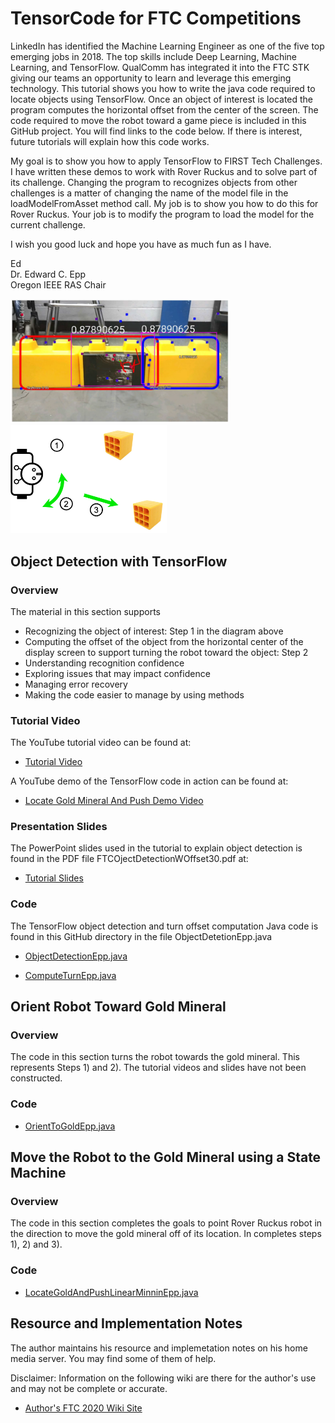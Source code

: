 # TensorCode for FTC Competitions

LinkedIn has identified the Machine Learning Engineer as one of the five top emerging jobs in 2018. The top skills include Deep Learning, Machine Learning, and TensorFlow. QualComm has integrated it into the FTC STK giving our teams an opportunity to learn and leverage this emerging technology.  This tutorial shows you how to write the java code required to locate objects using TensorFlow. Once an object of interest is located the program computes the horizontal offset from the center of the screen. The code required to move the robot toward a game piece is included in this GitHub project. You will find links to the code below. If there is interest, future tutorials will explain how this code works.

My goal is to show you how to apply TensorFlow to FIRST Tech Challenges. I have written these demos to work with Rover Ruckus and to solve part of its challenge. Changing the program to recognizes objects from other challenges is a matter of changing the name of the model file in the loadModelFromAsset method call. My job is to show you how to do this for Rover Ruckus. Your job is to modify the program to load the model for the current challenge. 

I wish you good luck and hope you have as much fun as I have.

Ed  
Dr. Edward C. Epp  
Oregon IEEE RAS Chair  

<!---
![Skystone Recognition](SkystoneRec.png)
![Move Gold Mineral Steps](Steps.png)
--->

<img src="SkystoneRec.png" width="350"/>  <img src="Steps.png" width="250"/>

## Object Detection with TensorFlow 

### Overview

The material in this section supports 
- Recognizing the object of interest: Step 1 in the diagram above
- Computing the offset of the object from the horizontal center of the display screen to support turning the robot toward the object: Step 2
- Understanding recognition confidence
- Exploring issues that may impact confidence
- Managing error recovery
- Making the code easier to manage by using methods

### Tutorial Video

The YouTube tutorial video can be found at:

- [Tutorial Video](https://www.youtube.com/watch?v=Cd2PYhapyvw)

A YouTube demo of the TensorFlow code in action can be found at:

- [Locate Gold Mineral And Push Demo Video](https://youtu.be/GBGK6WiEGt4)

### Presentation Slides

The PowerPoint slides used in the tutorial to explain object detection is found in the PDF file FTCOjectDetectionWOffset30.pdf at:

- [Tutorial Slides](https://drive.google.com/file/d/17m7KTk_3dXme-aBUYMyznHNLZDZ3_Imc/view?usp=sharing)

### Code

The TensorFlow object detection and turn offset computation Java code is found in this GitHub directory in the file ObjectDetetionEpp.java

  - [ObjectDetectionEpp.java](https://github.com/edcepp/FTCEppTensorCode/blob/master/FTCEppTensorCode/ObjectDetectionEpp.java)

  - [ComputeTurnEpp.java](https://github.com/edcepp/FTCEppTensorCode/blob/master/FTCEppTensorCode/ComputeTurnEpp.java)


## Orient Robot Toward Gold Mineral

### Overview

The code in this section turns the robot towards the gold mineral. This represents Steps 1) and 2). The tutorial videos and slides have not been constructed.

### Code

  - [OrientToGoldEpp.java](https://github.com/edcepp/FTCEppTensorCode/blob/master/FTCEppTensorCode/OrientToGoldEpp.java)

## Move the Robot to the Gold Mineral using a State Machine 

### Overview

The code in this section completes the goals to point Rover Ruckus robot in the direction to move the gold mineral off of its location. In completes steps 1), 2) and 3).

### Code
 
  - [LocateGoldAndPushLinearMinninEpp.java](https://github.com/edcepp/FTCEppTensorCode/blob/master/FTCEppTensorCode/LocateGoldAndPushLinearMinniEpp.java)

## Resource and Implementation Notes

The author maintains his resource and implemetation notes on his home media server. You may find some of them of help. 

Disclaimer: Information on the following wiki are there for the author's use and may not be complete or accurate.

- [Author's FTC 2020 Wiki Site](http://zdome.net:/wiki/index.php/FTC_2020)


